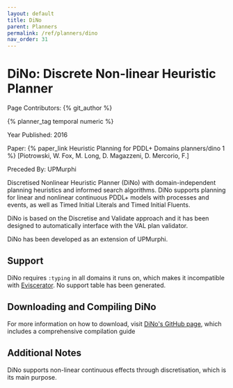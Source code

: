 ```yaml
---
layout: default
title: DiNo
parent: Planners
permalink: /ref/planners/dino
nav_order: 31
---
```

# DiNo: Discrete Non-linear Heuristic Planner

Page Contributors: {% git_author %}

{% planner_tag temporal numeric %}

Year Published: 2016

Paper: {% paper_link Heuristic Planning for PDDL+ Domains planners/dino 1 %} [Piotrowski, W. Fox, M. Long, D. Magazzeni, D. Mercorio, F.]

Preceded By: UPMurphi

Discretised Nonlinear Heuristic Planner (DiNo) with domain-independent planning heuristics and informed search algorithms. DiNo supports planning for linear and nonlinear continuous PDDL+ models with processes and events, as well as Timed Initial Literals and Timed Initial Fluents.

DiNo is based on the Discretise and Validate approach and it has been designed to automatically interface with the VAL plan validator.

DiNo has been developed as an extension of UPMurphi.

## Support
DiNo requires `:typing` in all domains it runs on, which makes it incompatible with [Eviscerator](https://www.github.com/nergmada/eviscerator). No support table has been generated. 

## Downloading and Compiling DiNo
For more information on how to download, visit [DiNo's GitHub page](https://github.com/KCL-Planning/DiNo), which includes a comprehensive compilation guide

## Additional Notes
DiNo supports non-linear continuous effects through discretisation, which is its main purpose.